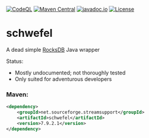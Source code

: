 [![CodeQL](https://github.com/stefan-zobel/schwefel/actions/workflows/codeql.yml/badge.svg)](https://github.com/stefan-zobel/schwefel/actions/workflows/codeql.yml)
[![Maven Central](https://img.shields.io/maven-central/v/net.sourceforge.streamsupport/schwefel.svg)](http://mvnrepository.com/artifact/net.sourceforge.streamsupport/schwefel)
[![javadoc.io](https://javadoc.io/badge2/net.sourceforge.streamsupport/schwefel/javadoc.svg)](https://javadoc.io/doc/net.sourceforge.streamsupport/schwefel)
[![License](https://img.shields.io/badge/License-Apache%202.0-blue.svg)](https://opensource.org/licenses/Apache-2.0)

# schwefel

A dead simple [RocksDB](https://github.com/facebook/rocksdb) Java wrapper


Status:

* Mostly undocumented; not thoroughly tested
* Only suited for adventurous developers


### Maven:

```xml
<dependency>
    <groupId>net.sourceforge.streamsupport</groupId>
    <artifactId>schwefel</artifactId>
    <version>7.9.2.1</version>
</dependency>
```
